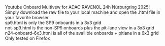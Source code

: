 Youtube Onboard Multivew for ADAC RAVENOL 24h Nürburgring 2025! </br>
Simply download the raw file to your local machine and open the .html file in your favorite browser </br>
sp9.html is only the SP9 onboards in a 3x3 grid </br>
not-sp9.html is the non-SP9 onboards plus the pit-lane view in a 3x3 grid </br>
n24-onboard-6x3.html is all of the availible onboards + pitlane in a 6x3 grid </br>
Only tested on Firefox</br>
